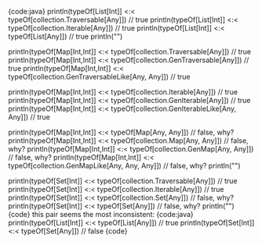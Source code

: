 {code:java}
println(typeOf[List[Int]]   <:< typeOf[collection.Traversable[Any]])                // true
println(typeOf[List[Int]]   <:< typeOf[collection.Iterable[Any]])                   // true
println(typeOf[List[Int]]   <:< typeOf[List[Any]])                                  // true
println("")

println(typeOf[Map[Int,Int]] <:< typeOf[collection.Traversable[Any]])               // true
println(typeOf[Map[Int,Int]] <:< typeOf[collection.GenTraversable[Any]])            // true
println(typeOf[Map[Int,Int]] <:< typeOf[collection.GenTraversableLike[Any, Any]])   // true

println(typeOf[Map[Int,Int]] <:< typeOf[collection.Iterable[Any]])                  // true
println(typeOf[Map[Int,Int]] <:< typeOf[collection.GenIterable[Any]])               // true
println(typeOf[Map[Int,Int]] <:< typeOf[collection.GenIterableLike[Any, Any]])      // true

println(typeOf[Map[Int,Int]] <:< typeOf[Map[Any, Any]])                             // false, why?
println(typeOf[Map[Int,Int]] <:< typeOf[collection.Map[Any, Any]])                  // false, why?
println(typeOf[Map[Int,Int]] <:< typeOf[collection.GenMap[Any, Any]])               // false, why?
println(typeOf[Map[Int,Int]] <:< typeOf[collection.GenMapLike[Any, Any, Any]])      // false, why?
println("")

println(typeOf[Set[Int]]    <:< typeOf[collection.Traversable[Any]])                // true
println(typeOf[Set[Int]]    <:< typeOf[collection.Iterable[Any]])                   // true
println(typeOf[Set[Int]]    <:< typeOf[collection.Set[Any]])                        // false, why?
println(typeOf[Set[Int]]    <:< typeOf[Set[Any]])                                   // false, why?
println("")
{code}
this pair seems the most inconsistent:
{code:java}
println(typeOf[List[Int]]   <:< typeOf[List[Any]]) // true
println(typeOf[Set[Int]]    <:< typeOf[Set[Any]])  // false
{code}
